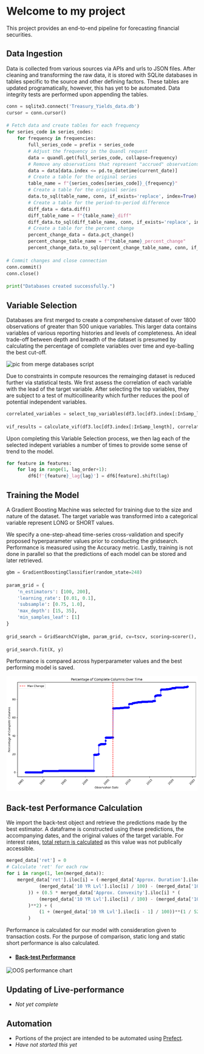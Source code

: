# **Welcome to my project**
This project provides an end-to-end pipeline for forecasting financial securities. 

## Data Ingestion
Data is collected from various sources via APIs and urls to JSON files. After cleaning and transforming the raw data, it is stored with SQLite databases in tables specific to the source and other defining factors. These tables are updated programatically, however, this has yet to be automated. Data integrity tests are performed upon appending the tables.
```python
conn = sqlite3.connect('Treasury_Yields_data.db')
cursor = conn.cursor()

# Fetch data and create tables for each frequency
for series_code in series_codes:
    for frequency in frequencies:
        full_series_code = prefix + series_code
        # Adjust the frequency in the Quandl request
        data = quandl.get(full_series_code, collapse=frequency)
        # Remove any observations that represent "accrued" observations
        data = data[data.index <= pd.to_datetime(current_date)]
        # Create a table for the original series
        table_name = f"{series_codes[series_code]}_{frequency}"
        # Create a table for the original series
        data.to_sql(table_name, conn, if_exists='replace', index=True)
        # Create a table for the period-to-period difference
        diff_data = data.diff()
        diff_table_name = f"{table_name}_diff"
        diff_data.to_sql(diff_table_name, conn, if_exists='replace', index=True)
        # Create a table for the percent change
        percent_change_data = data.pct_change()
        percent_change_table_name = f"{table_name}_percent_change"
        percent_change_data.to_sql(percent_change_table_name, conn, if_exists='replace', index=True)

# Commit changes and close connection
conn.commit()
conn.close()

print("Databases created successfully.")
```

## Variable Selection
Databases are first merged to create a comprehensive dataset of over 1800 observations of greater than 500 unique variables. This larger data contains variables of various reporting histories and levels of completeness. An ideal trade-off between depth and breadth of the dataset is presumed by calculating the percentage of complete variables over time and eye-balling the best cut-off.

![pic from merge databases script]()


Due to constraints in compute resources the remainging dataset is reduced further via statistical tests. We first assess the correlation of each variable with the lead of the target variable. After selecting the top variables, they are subject to a test of multicollinearity which further reduces the pool of potential independent variables.
```python
correlated_variables = select_top_variables(df3.loc[df3.index[:InSamp_length]], 'YIELD_weekly_percent_change_10 YR_lead', 200)

vif_results = calculate_vif(df3.loc[df3.index[:InSamp_length], correlated_variables['Variable']])
```

Upon completing this Variable Selection process, we then lag each of the selected indepent variables a number of times to provide some sense of trend to the model.
```python
for feature in features:
    for lag in range(1, lag_order+1):
        df6[f'{feature}_lag{lag}'] = df6[feature].shift(lag)
```

## Training the Model
A Gradient Boosting Machine was selected for training due to the size and nature of the dataset. The target variable was transformed into a categorical variable represent LONG or SHORT values. 

We specify a one-step-ahead time-series cross-validation and specify proposed hyperparameter values prior to conducting the gridsearch. Performance is measured using the Accuracy metric. Lastly, training is not done in parallel so that the predictions of each model can be stored and later retrieved.
```python
gbm = GradientBoostingClassifier(random_state=248)

param_grid = {
    'n_estimators': [100, 200],
    'learning_rate': [0.01, 0.1],
    'subsample': [0.75, 1.0],
    'max_depth': [15, 35],
    'min_samples_leaf': [1]
}

grid_search = GridSearchCV(gbm, param_grid, cv=tscv, scoring=scorer(), verbose=1)

grid_search.fit(X, y)
```
Performance is compared across hyperparameter values and the best performing model is saved.

![Hyperparameter Histogram picture](https://github.com/thestockman27/Fixed-Income-Dashboards/blob/main/merged_databases_output.png)


## Back-test Performance Calculation
We import the back-test object and retrieve the predictions made by the best estimator. A dataframe is constructed using these predictions, the accompanying dates, and the original values of the target variable. For interest rates, [total return is calculated](https://datarepository.eur.nl/articles/dataset/Data_Treasury_Bond_Return_Data_Starting_in_1962/8152748?file=38737083) as this value was not publically accessible.
```python
merged_data['ret'] = 0
# Calculate 'ret' for each row
for i in range(1, len(merged_data)):
    merged_data['ret'].iloc[i] = (-merged_data['Approx. Duration'].iloc[i] * (
            (merged_data['10 YR Lvl'].iloc[i] / 100) - (merged_data['10 YR Lvl'].iloc[i - 1] / 100)
        )) + (0.5 * merged_data['Approx. Convexity'].iloc[i] * (
            (merged_data['10 YR Lvl'].iloc[i] / 100) - (merged_data['10 YR Lvl'].iloc[i - 1] / 100)
        )**2) + (
            (1 + (merged_data['10 YR Lvl'].iloc[i - 1] / 100))**(1 / 52) - 1
        )
```

Performance is calculated for our model with consideration given to transaction costs. For the purpose of comparison, static long and static short performance is also calculated.
- #### [Back-test Performance](https://github.com/thestockman27/Fixed-Income-Dashboards/blob/main/Backtest%20Performance%20Calculation.ipynb)

![OOS performance chart]()

## Updating of Live-performance
- *Not yet complete*

## Automation
- Portions of the project are intended to be automated using [Prefect](https://www.prefect.io/). 
- *Have not started this yet*
